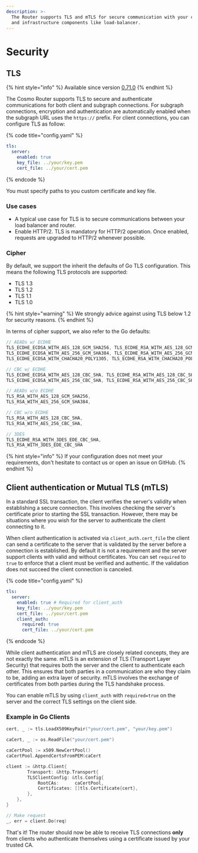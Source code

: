 ```yaml
---
description: >-
  The Router supports TLS and mTLS for secure communication with your clients
  and infrastructure components like load-balancer.
---
```


# Security

## TLS

{% hint style="info" %}
Available since version [0.71.0](https://github.com/wundergraph/cosmo/releases/tag/router%400.71.0)
{% endhint %}

The Cosmo Router supports TLS to secure and authenticate communications for both client and subgraph connections. For subgraph connections, encryption and authentication are automatically enabled when the subgraph URL uses the `https://` prefix. For client connections, you can configure TLS as follow:

{% code title="config.yaml" %}
```yaml
tls:
  server:
    enabled: true
    key_file: ../your/key.pem
    cert_file: ../your/cert.pem
```
{% endcode %}

You must specify paths to you custom certificate and key file.&#x20;

### Use cases

* A typical use case for TLS is to secure communications between your load balancer and router.
* Enable HTTP/2. TLS is mandatory for HTTP/2 operation. Once enabled, requests are upgraded to HTTP/2 whenever possible.

### Cipher

By default, we support the inherit the defaults of Go TLS configuration. This means the following TLS protocols are supported:

* TLS 1.3
* TLS 1.2
* TLS 1.1
* TLS 1.0

{% hint style="warning" %}
We strongly advice against using TLS below 1.2 for security reasons.
{% endhint %}

In terms of cipher support, we also refer to the Go defaults:

```go
// AEADs w/ ECDHE
TLS_ECDHE_ECDSA_WITH_AES_128_GCM_SHA256, TLS_ECDHE_RSA_WITH_AES_128_GCM_SHA256,
TLS_ECDHE_ECDSA_WITH_AES_256_GCM_SHA384, TLS_ECDHE_RSA_WITH_AES_256_GCM_SHA384,
TLS_ECDHE_ECDSA_WITH_CHACHA20_POLY1305, TLS_ECDHE_RSA_WITH_CHACHA20_POLY1305,

// CBC w/ ECDHE
TLS_ECDHE_ECDSA_WITH_AES_128_CBC_SHA, TLS_ECDHE_RSA_WITH_AES_128_CBC_SHA,
TLS_ECDHE_ECDSA_WITH_AES_256_CBC_SHA, TLS_ECDHE_RSA_WITH_AES_256_CBC_SHA,

// AEADs w/o ECDHE
TLS_RSA_WITH_AES_128_GCM_SHA256,
TLS_RSA_WITH_AES_256_GCM_SHA384,

// CBC w/o ECDHE
TLS_RSA_WITH_AES_128_CBC_SHA,
TLS_RSA_WITH_AES_256_CBC_SHA,

// 3DES
TLS_ECDHE_RSA_WITH_3DES_EDE_CBC_SHA,
TLS_RSA_WITH_3DES_EDE_CBC_SHA
```

{% hint style="info" %}
If your configuration does not meet your requirements, don't hesitate to contact us or open an issue on GitHub.
{% endhint %}

## Client authentication or Mutual TLS (mTLS)

In a standard SSL transaction, the client verifies the server's validity when establishing a secure connection. This involves checking the server's certificate prior to starting the SSL transaction. However, there may be situations where you wish for the server to authenticate the client connecting to it.

When client authentication is activated via `client_auth.cert_file` the client can send a certificate to the server that is validated by the server before a connection is established. By default it is not a requirement and the server support clients with valid and without certificates. You can set `required` to `true` to enforce that a client must be verified and authentic. If the validation does not succeed the client connection is canceled.

{% code title="config.yaml" %}
```yaml
tls:
  server:
    enabled: true # Required for client_auth
    key_file: ../your/key.pem
    cert_file: ../your/cert.pem
    client_auth:
      required: true
      cert_file: ../your/cert.pem
```
{% endcode %}

While client authentication and mTLS are closely related concepts, they are not exactly the same. mTLS is an extension of TLS (Transport Layer Security) that requires both the server and the client to authenticate each other. This ensures that both parties in a communication are who they claim to be, adding an extra layer of security. mTLS involves the exchange of certificates from both parties during the TLS handshake process.

You can enable mTLS by using `client_auth` with `required=true` on the server and the correct TLS settings on the client side.

### Example in Go Clients

```go
cert, _ := tls.LoadX509KeyPair("your/cert.pem", "your/key.pem")

caCert, _ := os.ReadFile("your/cert.pem")

caCertPool := x509.NewCertPool()
caCertPool.AppendCertsFromPEM(caCert

client := &http.Client{
		Transport: &http.Transport{
		TLSClientConfig: &tls.Config{
			RootCAs:      caCertPool,
			Certificates: []tls.Certificate{cert},
		},
	},
}

// Make request
_, err = client.Do(req)
```

That's it! The router should now be able to receive TLS connections **only** from clients who authenticate themselves using a certificate issued by your trusted CA.
